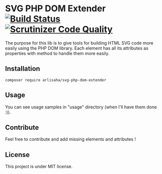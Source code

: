 SVG PHP DOM Extender [![Build Status](https://travis-ci.org/Arlisaha/SVG-PHP-DOM-Extender.svg?branch=master)](https://travis-ci.org/Arlisaha/SVG-PHP-DOM-Extender) [![Scrutinizer Code Quality](https://scrutinizer-ci.com/g/Arlisaha/SVG-PHP-DOM-Extender/badges/quality-score.png?b=master)](https://scrutinizer-ci.com/g/Arlisaha/SVG-PHP-DOM-Extender/?branch=master)
===================
The purpose for this lib is to give tools for building HTML SVG code more easily using the PHP DOM library.
Each element has all its attributes as properties with method to handle them more easily.

Installation
-------------------
```
composer require arlisaha/svg-php-dom-extender
 ```

Usage
-------------------
You can see usage samples in "usage" directory (when I'll have them done :)).

Contribute
-------------------
Feel free to contribute and add  missing elements and attributes !

License
-------------------
This project is under MIT license.